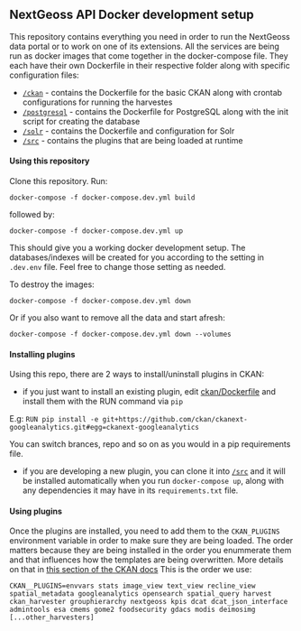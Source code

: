 ## NextGeoss API Docker development setup

This repository contains everything you need in order to run the NextGeoss data portal or to work on one of its extensions.
All the services are being run as docker images that come together in the docker-compose file.
They each have their own Dockerfile in their respective folder along with specific configuration files:

- [`/ckan`](ckan) - contains the Dockerfile for the basic CKAN along with crontab configurations for running the harvestes
- [`/postgresql`](postgresql) - contains the Dockerfile for PostgreSQL along with the init script for creating the database
- [`/solr`](solr) - contains the Dockerfile and configuration for Solr
- [`/src`](src) - contains the plugins that are being loaded at runtime


#### Using this repository

Clone this repository.
Run:

```
docker-compose -f docker-compose.dev.yml build
```

followed by:

```
docker-compose -f docker-compose.dev.yml up
```

This should give you a working docker development setup. 
The databases/indexes will be created for you according to the setting in `.dev.env` file. Feel free to change those setting as needed.

To destroy the images: 

```
docker-compose -f docker-compose.dev.yml down
```

Or if you also want to remove all the data and start afresh:

```
docker-compose -f docker-compose.dev.yml down --volumes
```

#### Installing plugins

Using this repo, there are 2 ways to install/uninstall plugins in CKAN:
- if you just want to install an existing plugin, edit [ckan/Dockerfile](ckan/Dockerfile) and install them with the RUN command via `pip`

E.g: `RUN pip install -e git+https://github.com/ckan/ckanext-googleanalytics.git#egg=ckanext-googleanalytics`

You can switch brances, repo and so on as you would in a pip requirements file. 

- if you are developing a new plugin, you can clone it into [`/src`](src) and it will be installed automatically when you run `docker-compose up`, along with any dependencies it may have in its `requirements.txt` file.

#### Using plugins

Once the plugins are installed, you need to add them to the `CKAN_PLUGINS` environment variable in order to make sure they are being loaded.
The order matters because they are being installed in the order you enummerate them and that influences how the templates are being overwritten. More details on that in [this section of the CKAN docs](https://docs.ckan.org/en/2.8/maintaining/configuration.html#ckan-plugins)
This is the order we use:

```
CKAN__PLUGINS=envvars stats image_view text_view recline_view spatial_metadata googleanalytics opensearch spatial_query harvest ckan_harvester grouphierarchy nextgeoss kpis dcat dcat_json_interface admintools esa cmems gome2 foodsecurity gdacs modis deimosimg  [...other_harvesters]
```





